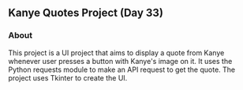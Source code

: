 ## Kanye Quotes Project (Day 33)
### About
This project is a UI project that aims to display a quote from Kanye whenever user presses a button with Kanye's image on it. 
It uses the Python requests module to make an API request to get the quote. The project uses Tkinter to create the UI. 
